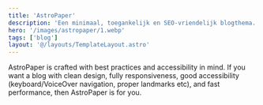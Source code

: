 ```yaml
---
title: 'AstroPaper'
description: 'Een minimaal, toegankelijk en SEO-vriendelijk blogthema.'
hero: '/images/astropaper/1.webp'
tags: ['blog']
layout: '@/layouts/TemplateLayout.astro'
---
```


AstroPaper is crafted with best practices and accessibility in mind. If you want a blog with clean design, fully responsiveness, good accessibility (keyboard/VoiceOver navigation, proper landmarks etc), and fast performance, then AstroPaper is for you.
